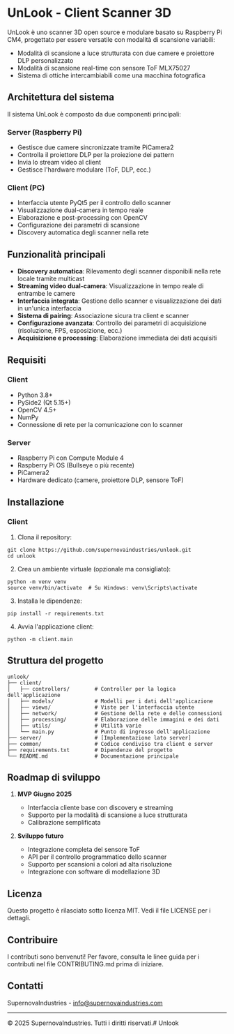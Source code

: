 # UnLook - Client Scanner 3D

UnLook è uno scanner 3D open source e modulare basato su Raspberry Pi CM4, progettato per essere versatile con modalità di scansione variabili:
- Modalità di scansione a luce strutturata con due camere e proiettore DLP personalizzato
- Modalità di scansione real-time con sensore ToF MLX75027
- Sistema di ottiche intercambiabili come una macchina fotografica

## Architettura del sistema

Il sistema UnLook è composto da due componenti principali:

### Server (Raspberry Pi)
- Gestisce due camere sincronizzate tramite PiCamera2
- Controlla il proiettore DLP per la proiezione dei pattern
- Invia lo stream video al client
- Gestisce l'hardware modulare (ToF, DLP, ecc.)

### Client (PC)
- Interfaccia utente PyQt5 per il controllo dello scanner
- Visualizzazione dual-camera in tempo reale
- Elaborazione e post-processing con OpenCV
- Configurazione dei parametri di scansione
- Discovery automatica degli scanner nella rete

## Funzionalità principali

- **Discovery automatica**: Rilevamento degli scanner disponibili nella rete locale tramite multicast
- **Streaming video dual-camera**: Visualizzazione in tempo reale di entrambe le camere
- **Interfaccia integrata**: Gestione dello scanner e visualizzazione dei dati in un'unica interfaccia
- **Sistema di pairing**: Associazione sicura tra client e scanner
- **Configurazione avanzata**: Controllo dei parametri di acquisizione (risoluzione, FPS, esposizione, ecc.)
- **Acquisizione e processing**: Elaborazione immediata dei dati acquisiti

## Requisiti

### Client
- Python 3.8+
- PySide2 (Qt 5.15+)
- OpenCV 4.5+
- NumPy
- Connessione di rete per la comunicazione con lo scanner

### Server
- Raspberry Pi con Compute Module 4
- Raspberry Pi OS (Bullseye o più recente)
- PiCamera2
- Hardware dedicato (camere, proiettore DLP, sensore ToF)

## Installazione

### Client

1. Clona il repository:
```
git clone https://github.com/supernovaindustries/unlook.git
cd unlook
```

2. Crea un ambiente virtuale (opzionale ma consigliato):
```
python -m venv venv
source venv/bin/activate  # Su Windows: venv\Scripts\activate
```

3. Installa le dipendenze:
```
pip install -r requirements.txt
```

4. Avvia l'applicazione client:
```
python -m client.main
```

## Struttura del progetto

```
unlook/
├── client/
│   ├── controllers/        # Controller per la logica dell'applicazione
│   ├── models/             # Modelli per i dati dell'applicazione
│   ├── views/              # Viste per l'interfaccia utente
│   ├── network/            # Gestione della rete e delle connessioni
│   ├── processing/         # Elaborazione delle immagini e dei dati
│   ├── utils/              # Utilità varie
│   └── main.py             # Punto di ingresso dell'applicazione
├── server/                 # [Implementazione lato server]
├── common/                 # Codice condiviso tra client e server
├── requirements.txt        # Dipendenze del progetto
└── README.md               # Documentazione principale
```

## Roadmap di sviluppo

1. **MVP Giugno 2025**
   - Interfaccia cliente base con discovery e streaming
   - Supporto per la modalità di scansione a luce strutturata
   - Calibrazione semplificata

2. **Sviluppo futuro**
   - Integrazione completa del sensore ToF
   - API per il controllo programmatico dello scanner
   - Supporto per scansioni a colori ad alta risoluzione
   - Integrazione con software di modellazione 3D

## Licenza

Questo progetto è rilasciato sotto licenza MIT. Vedi il file LICENSE per i dettagli.

## Contribuire

I contributi sono benvenuti! Per favore, consulta le linee guida per i contributi nel file CONTRIBUTING.md prima di iniziare.

## Contatti

SupernovaIndustries - info@supernovaindustries.com

---

© 2025 SupernovaIndustries. Tutti i diritti riservati.# Unlook
 
